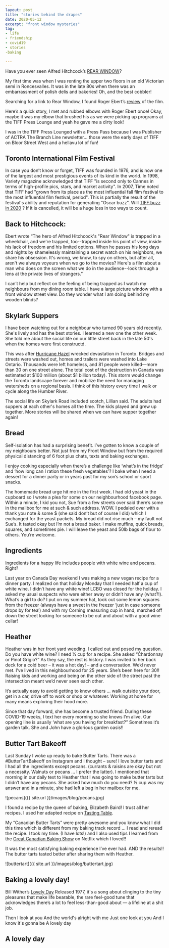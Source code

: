 ```yaml
---
layout: post
title: "stories behind the drapes"
date: 2020-05-12
excerpt: "front window mysteries"
tag:
- life
- friendship
- covid19
- stories
-baking

---
```

Have you ever seen Alfred Hitchcock’s [REAR WINDOW](https://www.imdb.com/title/tt0047396/)?

My first time was when I was renting the upper two floors in an old Victorian semi in Roncesvalles. It was in the late 80s when there was an embarrassment of polish delis and bakeries! Oh, and the best cobbler! 

Searching for a link to Rear Window, I found Roger Ebert’s [review](https://www.rogerebert.com/reviews/great-movie-rear-window-1954) of the film. 

Here’s a quick story, I met and rubbed elbows with Roger Ebert once! Okay, maybe it was my elbow that brushed his as we were picking up programs at the TIFF Press Lounge and yeah he gave me a dirty look! 

I was in the TIFF Press Lounged with a Press Pass because I was Publisher of ACTRA The Branch Line newsletter… those were the early days of TIFF on Bloor Street West and a hellavu lot of fun!

## Toronto International Film Festival

In case you don’t know or forget, TIFF was founded in 1976, and is now one of the largest and most prestigious events of its kind in the world.  In 1998, Variety magazine acknowledged that TIFF "is second only to Cannes in terms of high-profile pics, stars, and market activity". In 2007, Time noted that TIFF had "grown from its place as the most influential fall film festival to the most influential film festival, period". This is partially the result of the festival's ability and reputation for generating "Oscar buzz". Will [TIFF buzz in 2020](https://www.tiff.net/about-tiff-20) ? If it is cancelled, it will be a huge loss in too ways to count.

## Back to Hitchcock:

Ebert wrote “The hero of Alfred Hitchcock's "Rear Window" is trapped in a wheelchair, and we're trapped, too--trapped inside his point of view, inside his lack of freedom and his limited options. When he passes his long days and nights by shamelessly maintaining a secret watch on his neighbors, we share his obsession. It's wrong, we know, to spy on others, but after all, aren't we always voyeurs when we go to the movies? Here's a film about a man who does on the screen what we do in the audience--look through a lens at the private lives of strangers.”

I can’t help but reflect on the feeling of being trapped as I watch my neighbours from my dining room table. I have a large picture window with a front window street view. Do they wonder what I am doing behind my wooden blinds? 

## Skylark Suppers

I have been watching out for a neighbour who turned 90 years old recently. She's lively and has the best stories. I learned a new one the other week. She told me about the social life on our little street back in the late 50's when the homes were first constructd.

This was after [Hurricane Hazel](http://www.hurricanehazel.ca/?gclid=Cj0KCQjwtLT1BRD9ARIsAMH3BtUNj1W_9sIiKY2VMDfAtdSnAUKiTP8B5FmXZeesVyb6M29693wA3psaAl2TEALw_wcB) wrecked devastation in Toronto. Bridges and streets were washed out, homes and trailers were washed into Lake Ontario. Thousands were left homeless, and 81 people were killed—more than 30 on one street alone. The total cost of the destruction in Canada was estimated at $100 million (about $1 billion today). This storm would change the Toronto landscape forever and mobilize the need for managing watersheds on a regional basis. I think of this history every time I walk or cycle along the Humber River.

The social life on Skylark Road included scotch, Lillian said. The adults had suppers at each other's homes all the time. The kids played and grew up together. More stories will be shared when we can have supper together again!

## Bread

Self-isolation has had a surprising benefit. I’ve gotten to know a couple of my neighbours better. Not just from my Front Window but from the required physical distancing of 6 foot plus chats, texts and baking exchanges.

I enjoy cooking especially when there’s a challenge like ‘what’s in the fridge’ and ‘how long can I ration these fresh vegetables’? I bake when I need a dessert for a dinner party or in years past for my son’s school or sport snacks.

The homemade bread urge hit me in the first week. I had old yeast in the cupboard so I wrote a plea for some on our neighbourhood facebook page. Within a minute, I kid you not, Sue from a few streets over said there’s some in the mailbox for me at such & such address. WOW. I pedaled over with a thank you note & some $ (she said don’t but of course I did) which I exchanged for the yeast packets. My bread did not rise much – my fault not Sue’s. It tasted okay but I’m not a bread baker. I make muffins, quick breads, squares, and sometimes pie. I will leave the yeast and 50lb bags of flour to others. You’re welcome.

## Ingredients

Ingredients for a happy life includes people with white wine and pecans. Right? 

Last year on Canada Day weekend I was making a new vegan recipe for a dinner party. I realized on that holiday Monday that I needed half a cup of white wine. I didn’t have any white wine! LCBO was closed for the holiday. I asked my usual suspects who were either away or didn’t have any (what?!). What’s a girl to do? I put on my summer hat, took out some lemon squares from the freezer (always have a sweet in the freezer ‘just in case someone drops by for tea’) and with my Corning measuring cup in hand, marched off down the street looking for someone to be out and about with a good wine cellar!

## Heather

Heather was in her front yard weeding. I called out and posed my question. Do you have white wine? I need ½ cup for a recipe. She asked “Chardonnay or Pinot Grigio?” As they say, the rest is history. I was invited to her back deck for a cold beer – it was a hot day! – and a conversation. We’d never met. I’ve lived in this neighbourhood for 25 years. She’s been here for 30!! Raising kids and working and being on the other side of the street past the intersection meant we’d never seen each other. 

It’s actually easy to avoid getting to know others … walk outside your door, get in a car, drive off to work or shop or whatever. Working at home for many means exploring their hood more. 

Since that day forward, she has become a trusted friend. During these COVID-19 weeks, I text her every morning so she knows I’m alive. Our opening line is usually ‘what are you having for breakfast?” Sometimes it’s garden talk. She and John have a glorious garden oasis!!

## Butter Tart Bakeoff

Last Sunday I woke up ready to bake Butter Tarts. There was a #ButterTartBakeoff on Instagram and I thought – sure! I love butter tarts and I had all the ingredients except pecans. (currants & raisins are okay but not a necessity. Walnuts or pecans … I prefer the latter). I mentioned that morning in our daily text to Heather that I was going to make butter tarts but I didn’t have any pecans. She asked how much do you need? ½ cup was my answer and in a minute, she had left a bag in her mailbox for me. 

![pecans]({{ site.url }}/images/blog/pecans.jpg)

I found a recipe by the queen of baking, Elizabeth Baird! I trust all her recipes. I used her adapted recipe on [Tasting Table](https://www.tastingtable.com/cook/recipes/canadian-butter-tart-recipe). 

My “Canadian Butter Tarts” were pretty awesome and you know what I did this time which is different from my baking track record … I read and reread the recipe. I took my time. (I have lots!) and I also used tips I learned from the [Great Canadian Baking Show](https://www.narcity.com/entertainment/ca/the-great-canadian-baking-show-on-netflix-is-sure-to-work-up-your-appetite) on Netflix which I loved!! 

It was the most satisfying baking experience I’ve ever had. AND the results!! The butter tarts tasted better after sharing them with Heather.

![buttertart]({{ site.url }}/images/blog/buttertart.jpg)

## Baking a lovely day!

<i class="fa fa-microphone" aria-hidden="true"></i>  Bill Wither’s [Lovely Day](https://youtu.be/bEeaS6fuUoA )
Released 1977, it's a song about clinging to the tiny pleasures that make life bearable, the rare feel-good tune that acknowledges there’s a lot to feel less-than-good about — a lifeline at a shit job. 

Then I look at you And the world's alright with me Just one look at you And I know it's gonna be A lovely day 

## A lovely day
